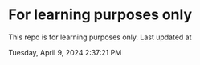 # For learning purposes only
This repo is for learning purposes only.
Last updated at

Tuesday, April 9, 2024 2:37:21 PM

